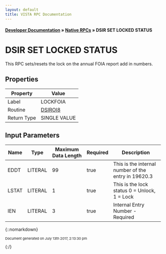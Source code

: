 ```yaml
---
layout: default
title: VISTA RPC Documentation
---
```


#### [Developer Documentation](../index) &#187; [Native RPCs](TableOfContents) &#187; DSIR SET LOCKED STATUS<br/>
# DSIR SET LOCKED STATUS

This RPC sets/resets the lock on the annual FOIA report add in numbers.

## Properties

Property | Value
--- | ---
Label | LOCKFOIA
Routine | [DSIROI8](http://code.osehra.org/dox/Routine_DSIROI8_source.html)
Return Type | SINGLE VALUE


## Input Parameters

Name | Type | Maximum Data Length | Required | Description
--- | --- | --- | --- | ---
EDDT | LITERAL | 99 | true | This is the internal number of the entry in 19620.3
LSTAT | LITERAL | 1 | true | This is the lock status 0 &#x3D; Unlock, 1 &#x3D; Lock
IEN | LITERAL | 3 | true | Internal Entry Number - Required



{::nomarkdown} <br/><p style="font-size: 11px">Document generated on July 13th 2017, 2:13:30 pm</p>{:/}